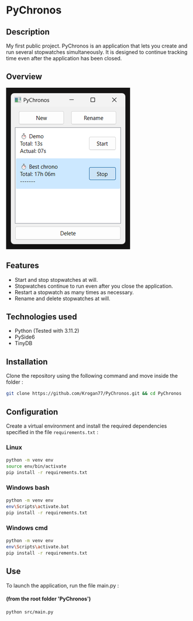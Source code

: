 # PyChronos

## Description
My first public project. PyChronos is an application that lets you create and run several stopwatches simultaneously. It is designed to continue tracking time even after the application has been closed.

## Overview
![PyChronos Interface](/images/screenshot-demo.png)

## Features
- Start and stop stopwatches at will.
- Stopwatches continue to run even after you close the application.
- Restart a stopwatch as many times as necessary.
- Rename and delete stopwatches at will.

## Technologies used
- Python (Tested with 3.11.2)
- PySide6
- TinyDB

## Installation
Clone the repository using the following command and move inside the folder :
```bash
git clone https://github.com/Krogan77/PyChronos.git && cd PyChronos
```

## Configuration
Create a virtual environment and install the required dependencies specified in the file `requirements.txt` :
### Linux
```bash
python -m venv env
source env/bin/activate
pip install -r requirements.txt
```
### Windows bash
```bash
python -m venv env
env\Scripts\activate.bat
pip install -r requirements.txt
```
### Windows cmd
```bash
python -m venv env
env\Scripts\activate.bat
pip install -r requirements.txt
```

## Use
To launch the application, run the file main.py :
#### (from the root folder 'PyChronos')
```bash
python src/main.py
```